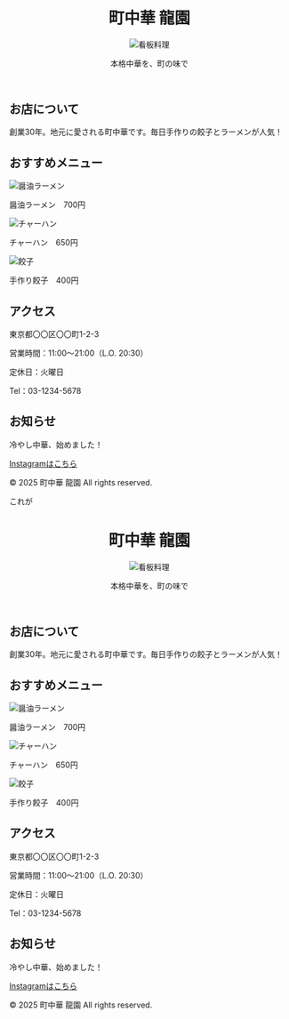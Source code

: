 <!DOCTYPE html>
<html lang="ja">
<head>
  <meta charset="UTF-8">
  <meta name="viewport" content="width=device-width, initial-scale=1.0">
  <title>町中華 龍園</title>
  <link rel="stylesheet" href="https://github.com/Ko038/my-web/tree/main#readme">
</head>
<body>

  <header>
    <h1>町中華 龍園</h1>
    <img src="main.jpg" alt="看板料理" class="main-img">
    <p class="catch">本格中華を、町の味で</p>
  </header>

  <section class="about">
    <h2>お店について</h2>
    <p>創業30年。地元に愛される町中華です。毎日手作りの餃子とラーメンが人気！</p>
  </section>

  <section class="menu">
    <h2>おすすめメニュー</h2>
    <div class="menu-item">
      <img src="ramen.jpg" alt="醤油ラーメン">
      <p>醤油ラーメン　700円</p>
    </div>
    <div class="menu-item">
      <img src="friedrice.jpg" alt="チャーハン">
      <p>チャーハン　650円</p>
    </div>
    <div class="menu-item"> <img src="gyoza.jpg" alt="餃子">
      <p>手作り餃子　400円</p>
    </div>
  </section>

  <section class="access">
    <h2>アクセス</h2>
    <p>東京都〇〇区〇〇町1-2-3</p>
    <p>営業時間：11:00～21:00（L.O. 20:30）</p>
    <p>定休日：火曜日</p>
    <p>Tel：03-1234-5678</p>
  </section>

  <section class="sns">
    <h2>お知らせ</h2>
    <p>冷やし中華、始めました！</p>
    <a href="https://instagram.com/" target="_blank">Instagramはこちら</a>
  </section>

  <footer> <p>&copy; 2025 町中華 龍園 All rights reserved.</p>
  </footer>

</body>
</html>これが<!DOCTYPE html>
<html lang="ja">
<head>
  <meta charset="UTF-8">
  <meta name="viewport" content="width=device-width, initial-scale=1.0">
  <title>町中華 龍園</title>
  <link rel="stylesheet" href="style.css">
</head>
<body>

  <header>
    <h1>町中華 龍園</h1>
    <img src="main.jpg" alt="看板料理" class="main-img">
    <p class="catch">本格中華を、町の味で</p>
  </header>

  <section class="about">
    <h2>お店について</h2>
    <p>創業30年。地元に愛される町中華です。毎日手作りの餃子とラーメンが人気！</p>
  </section>

  <section class="menu">
    <h2>おすすめメニュー</h2>
    <div class="menu-item">
      <img src="ramen.jpg" alt="醤油ラーメン">
      <p>醤油ラーメン　700円</p>
    </div>
    <div class="menu-item">
      <img src="friedrice.jpg" alt="チャーハン">
      <p>チャーハン　650円</p>
    </div>
    <div class="menu-item">
      <img src="gyoza.jpg" alt="餃子">
      <p>手作り餃子　400円</p>
    </div>
  </section>

  <section class="access">
    <h2>アクセス</h2>
    <p>東京都〇〇区〇〇町1-2-3</p>
    <p>営業時間：11:00～21:00（L.O. 20:30）</p>
    <p>定休日：火曜日</p>
    <p>Tel：03-1234-5678</p>
  </section>

  <section class="sns">
    <h2>お知らせ</h2>
    <p>冷やし中華、始めました！</p>
    <a href="https://instagram.com/" target="_blank">Instagramはこちら</a>
  </section>

  <footer>
    <p>&copy; 2025 町中華 龍園 All rights reserved.</p>
  </footer>

</body>
</html>
